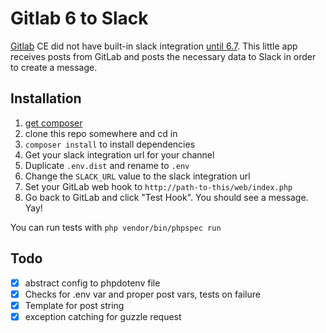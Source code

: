 # Gitlab 6 to Slack

[Gitlab](https://about.gitlab.com/) CE did not have built-in slack integration
[until 6.7](https://about.gitlab.com/2014/03/21/gitlab-6-dot-7-released/). This
little app receives posts from GitLab and posts the necessary data to Slack in
order to create a message.

## Installation

1. [get composer](http://getcomposer.org)
2. clone this repo somewhere and cd in
3. `composer install` to install dependencies
4. Get your slack integration url for your channel
5. Duplicate `.env.dist` and rename to `.env`
6. Change the `SLACK_URL` value to the slack integration url
7. Set your GitLab web hook to `http://path-to-this/web/index.php`
8. Go back to GitLab and click "Test Hook". You should see a message. Yay!

You can run tests with `php vendor/bin/phpspec run`

## Todo

- [x] abstract config to phpdotenv file
- [x] Checks for .env var and proper post vars, tests on failure
- [x] Template for post string
- [x] exception catching for guzzle request
